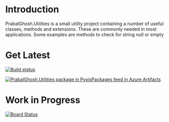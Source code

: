 # Introduction 
PrabalGhosh.Utilities is a small utility project containing a number of useful classes, methods and extensions. These are commonly needed in most applications. Some examples are methods to check for string null or empty 

# Get Latest
[![Build status](https://dev.azure.com/PyxisInternational/Utilities/_apis/build/status/Utilities-CI)](https://dev.azure.com/PyxisInternational/Utilities/_build/latest?definitionId=17)

[![PrabalGhosh.Utilities package in PyxisPackages feed in Azure Artifacts](https://feeds.dev.azure.com/PyxisInternational/_apis/public/Packaging/Feeds/b78da031-a96b-480e-935c-9aa7488736dc/Packages/44b4ebf5-d8e4-405c-8edf-216e327075bb/Badge)](https://dev.azure.com/PyxisInternational/Utilities/_packaging?_a=package&feed=b78da031-a96b-480e-935c-9aa7488736dc&package=44b4ebf5-d8e4-405c-8edf-216e327075bb&preferRelease=true)

# Work in Progress
[![Board Status](https://dev.azure.com/PyxisInternational/2dbbae92-d7ab-44e5-aa4b-ad8ddab946c2/e3047416-3def-4d46-811a-554cd68414a1/_apis/work/boardbadge/92ba7fd5-ece0-492e-8601-b7312d4b9d85?columnOptions=1)](https://dev.azure.com/PyxisInternational/2dbbae92-d7ab-44e5-aa4b-ad8ddab946c2/_boards/board/t/e3047416-3def-4d46-811a-554cd68414a1/Microsoft.RequirementCategory/)

